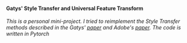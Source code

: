 #### Gatys' Style Transfer and Universal Feature Transform

_This is a personal mini-project. I tried to reimplement the Style Transfer methods described in the 
Gatys' [paper](https://arxiv.org/pdf/1508.06576.pdf) and Adobe's [paper](https://arxiv.org/pdf/1705.08086.pdf).
The code is written in Pytorch_
